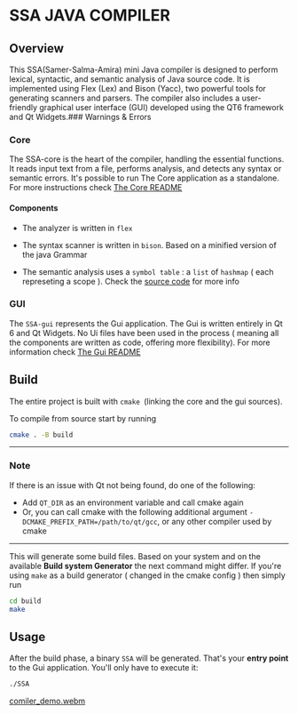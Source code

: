 # SSA JAVA COMPILER

## Overview

This SSA(Samer-Salma-Amira) mini Java compiler is designed to perform lexical, syntactic, and semantic analysis of Java source code. It is implemented using Flex (Lex) and Bison (Yacc), two powerful tools for generating scanners and parsers. The compiler also includes a user-friendly graphical user interface (GUI) developed using the QT6 framework and Qt Widgets.### Warnings & Errors

### Core

The SSA-core is the heart of the compiler, handling the essential functions. It reads input text from a file, performs analysis, and detects any syntax or semantic errors.
It's possible to run The Core application as a standalone. For more instructions check [The Core README](./SSA-core/README.md)

#### Components

- The analyzer is written in `flex`

- The syntax scanner is written in `bison`. Based on a minified version of the java Grammar

- The semantic analysis uses a `symbol table` : a `list` of `hashmap` ( each represeting a scope ). Check the [source code](./SSA-core) for more info

### GUI

The `SSA-gui` represents the Gui application. The Gui is written entirely in Qt 6 and Qt Widgets. No Ui files have been used in the process ( meaning all the components are written as code, offering more flexibility). For more information check [The Gui README](./SSA-gui/README.md)


## Build 

The entire project is built with `cmake `(linking the core and the gui sources). 

To compile from source start by running 

```bash
cmake . -B build
```

---
### Note

If there is an issue with Qt not being found, do one of the following:
- Add `QT_DIR`  as an environment variable and call cmake again
- Or, you can call cmake with the following additional argument `-DCMAKE_PREFIX_PATH=/path/to/qt/gcc`, or any other compiler used by cmake

---

This will generate some build files. Based on your system and on the available **Build system Generator** the next command might differ. If you're using `make` as a build generator ( changed in the cmake config ) then simply run

```bash
cd build
make
```

## Usage

After the build phase, a binary `SSA` will be generated. That's your **entry point** to the Gui application. You'll only have to execute it:

```bash
./SSA
``` 
[comiler_demo.webm](https://github.com/SamerBenMim/Java-Compiler/assets/79151541/60c766b4-9021-4020-a907-9a467b35b936)

